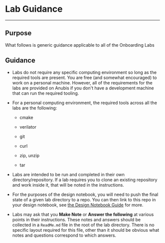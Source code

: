 # Lab Guidance

---

## Purpose

What follows is generic guidance applicable to all of the Onboarding Labs

## Guidance

* Labs do not require any specific computing environment so long as the
  required tools are present. You are free (and somewhat encouraged) to work on
  a personal machine. However, all of the requirements for the labs are provided
  on Anubis if you don't have a development machine that can run the required
  tooling.

* For a personal computing environment, the required tools across all the labs
  are the following:

  * cmake

  * verilator

  * git

  * curl

  * zip, unzip

  * tar

* Labs are intended to be run and completed in their own directory/repository.
  If a lab requires you to clone an existing repository and work inside it,
  that will be noted in the instructions.

* For the purposes of the design notebook, you will need to push the final state
  of a given lab directory to a repo. You can then link to this repo in your
  design notebook, see [the Design Notebook Guide](../notebooks/04_first_design.md)
  for more.

* Labs may ask that you **Make Note** or **Answer the following** at various
  points in their instructions. These notes and answers should be collected in
  a `ReadMe.md` file in the root of the lab directory. There is no specific
  layout required for this file, other than it should be obvious what notes
  and questions correspond to which answers.
